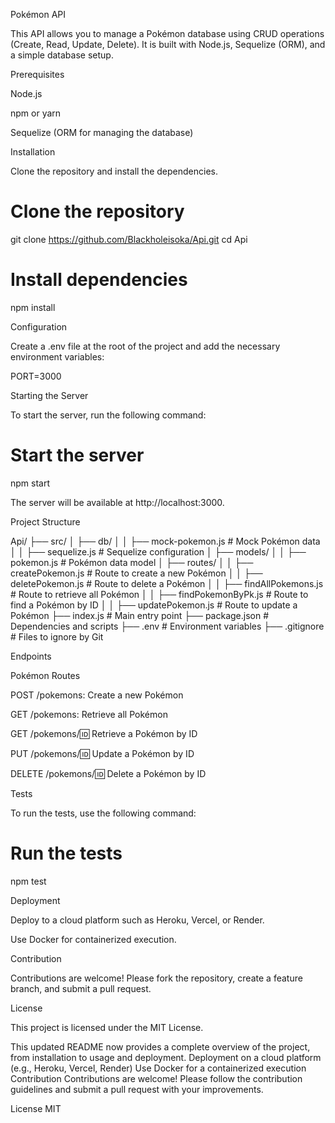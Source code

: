 Pokémon API

This API allows you to manage a Pokémon database using CRUD operations (Create, Read, Update, Delete). It is built with Node.js, Sequelize (ORM), and a simple database setup.

Prerequisites

Node.js

npm or yarn

Sequelize (ORM for managing the database)

Installation

Clone the repository and install the dependencies.

# Clone the repository
git clone https://github.com/Blackholeisoka/Api.git
cd Api

# Install dependencies
npm install

Configuration

Create a .env file at the root of the project and add the necessary environment variables:

PORT=3000

Starting the Server 

To start the server, run the following command:

# Start the server
npm start

The server will be available at http://localhost:3000.

Project Structure

Api/
├── src/
│   ├── db/
│   │   ├── mock-pokemon.js  # Mock Pokémon data
│   │   ├── sequelize.js     # Sequelize configuration
│   ├── models/
│   │   ├── pokemon.js       # Pokémon data model
│   ├── routes/
│   │   ├── createPokemon.js # Route to create a new Pokémon
│   │   ├── deletePokemon.js # Route to delete a Pokémon
│   │   ├── findAllPokemons.js # Route to retrieve all Pokémon
│   │   ├── findPokemonByPk.js # Route to find a Pokémon by ID
│   │   ├── updatePokemon.js # Route to update a Pokémon
├── index.js                 # Main entry point
├── package.json             # Dependencies and scripts
├── .env                     # Environment variables
├── .gitignore               # Files to ignore by Git

Endpoints

Pokémon Routes

POST /pokemons: Create a new Pokémon

GET /pokemons: Retrieve all Pokémon

GET /pokemons/:id: Retrieve a Pokémon by ID

PUT /pokemons/:id: Update a Pokémon by ID

DELETE /pokemons/:id: Delete a Pokémon by ID

Tests

To run the tests, use the following command:

# Run the tests
npm test

Deployment

Deploy to a cloud platform such as Heroku, Vercel, or Render.

Use Docker for containerized execution.

Contribution

Contributions are welcome! Please fork the repository, create a feature branch, and submit a pull request.

License

This project is licensed under the MIT License.

This updated README now provides a complete overview of the project, from installation to usage and deployment.
Deployment on a cloud platform (e.g., Heroku, Vercel, Render)
Use Docker for a containerized execution
Contribution
Contributions are welcome! Please follow the contribution guidelines and submit a pull request with your improvements.

License
MIT
